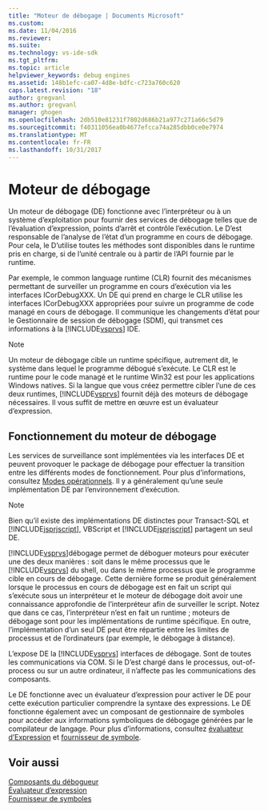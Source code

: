 ```yaml
---
title: "Moteur de débogage | Documents Microsoft"
ms.custom: 
ms.date: 11/04/2016
ms.reviewer: 
ms.suite: 
ms.technology: vs-ide-sdk
ms.tgt_pltfrm: 
ms.topic: article
helpviewer_keywords: debug engines
ms.assetid: 148b1efc-ca07-4d8e-bdfc-c723a760c620
caps.latest.revision: "18"
author: gregvanl
ms.author: gregvanl
manager: ghogen
ms.openlocfilehash: 2db510e81231f7802d686b21a977c271a66c5d79
ms.sourcegitcommit: f40311056ea0b4677efcca74a285dbb0ce0e7974
ms.translationtype: MT
ms.contentlocale: fr-FR
ms.lasthandoff: 10/31/2017
---
```

# <a name="debug-engine"></a>Moteur de débogage
Un moteur de débogage (DE) fonctionne avec l’interpréteur ou à un système d’exploitation pour fournir des services de débogage telles que de l’évaluation d’expression, points d’arrêt et contrôle l’exécution. Le D’est responsable de l’analyse de l’état d’un programme en cours de débogage. Pour cela, le D’utilise toutes les méthodes sont disponibles dans le runtime pris en charge, si de l’unité centrale ou à partir de l’API fournie par le runtime.  
  
 Par exemple, le common language runtime (CLR) fournit des mécanismes permettant de surveiller un programme en cours d’exécution via les interfaces ICorDebugXXX. Un DE qui prend en charge le CLR utilise les interfaces ICorDebugXXX appropriées pour suivre un programme de code managé en cours de débogage. Il communique les changements d’état pour le Gestionnaire de session de débogage (SDM), qui transmet ces informations à la [!INCLUDE[vsprvs](../../code-quality/includes/vsprvs_md.md)] IDE.  
  
> [!NOTE]
>  Un moteur de débogage cible un runtime spécifique, autrement dit, le système dans lequel le programme débogué s’exécute. Le CLR est le runtime pour le code managé et le runtime Win32 est pour les applications Windows natives. Si la langue que vous créez permettre cibler l’une de ces deux runtimes, [!INCLUDE[vsprvs](../../code-quality/includes/vsprvs_md.md)] fournit déjà des moteurs de débogage nécessaires. Il vous suffit de mettre en œuvre est un évaluateur d’expression.  
  
## <a name="debug-engine-operation"></a>Fonctionnement du moteur de débogage  
 Les services de surveillance sont implémentées via les interfaces DE et peuvent provoquer le package de débogage pour effectuer la transition entre les différents modes de fonctionnement. Pour plus d’informations, consultez [Modes opérationnels](../../extensibility/debugger/operational-modes.md). Il y a généralement qu’une seule implémentation DE par l’environnement d’exécution.  
  
> [!NOTE]
>  Bien qu’il existe des implémentations DE distinctes pour Transact-SQL et [!INCLUDE[jsprjscript](../../debugger/debug-interface-access/includes/jsprjscript_md.md)], VBScript et [!INCLUDE[jsprjscript](../../debugger/debug-interface-access/includes/jsprjscript_md.md)] partagent un seul DE.  
  
 [!INCLUDE[vsprvs](../../code-quality/includes/vsprvs_md.md)]débogage permet de déboguer moteurs pour exécuter une des deux manières : soit dans le même processus que le [!INCLUDE[vsprvs](../../code-quality/includes/vsprvs_md.md)] du shell, ou dans le même processus que le programme cible en cours de débogage. Cette dernière forme se produit généralement lorsque le processus en cours de débogage est en fait un script qui s’exécute sous un interpréteur et le moteur de débogage doit avoir une connaissance approfondie de l’interpréteur afin de surveiller le script. Notez que dans ce cas, l’interpréteur n’est en fait un runtime ; moteurs de débogage sont pour les implémentations de runtime spécifique. En outre, l’implémentation d’un seul DE peut être répartie entre les limites de processus et de l’ordinateurs (par exemple, le débogage à distance).  
  
 L’expose DE la [!INCLUDE[vsprvs](../../code-quality/includes/vsprvs_md.md)] interfaces de débogage. Sont de toutes les communications via COM. Si le D’est chargé dans le processus, out-of-process ou sur un autre ordinateur, il n’affecte pas les communications des composants.  
  
 Le DE fonctionne avec un évaluateur d’expression pour activer le DE pour cette exécution particulier comprendre la syntaxe des expressions. Le DE fonctionne également avec un composant de gestionnaire de symboles pour accéder aux informations symboliques de débogage générées par le compilateur de langage. Pour plus d’informations, consultez [évaluateur d’Expression](../../extensibility/debugger/expression-evaluator.md) et [fournisseur de symbole](../../extensibility/debugger/symbol-provider.md).  
  
## <a name="see-also"></a>Voir aussi  
 [Composants du débogueur](../../extensibility/debugger/debugger-components.md)   
 [Évaluateur d’expression](../../extensibility/debugger/expression-evaluator.md)   
 [Fournisseur de symboles](../../extensibility/debugger/symbol-provider.md)